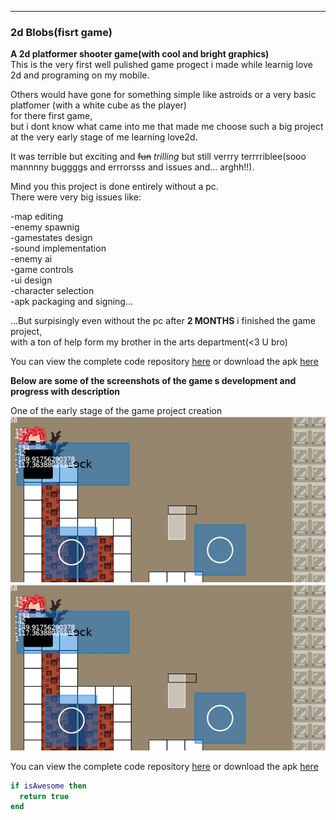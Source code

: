 ---

### 2d Blobs(fisrt game)

 
**A 2d platformer shooter game(with cool and bright graphics)**  
This is the very first well pulished game progect i made while learnig love 2d and programing on my mobile.  

Others would have gone for something simple like astroids or a very basic platfomer (with a white cube as the player)  
for there first game,  
but i dont know what came into me that made me choose such a big project at the very early stage of me learning love2d.  

It was terrible but exciting and ~~fun~~ _trilling_ but still verrry terrrriblee(sooo mannnny buggggs and errrorsss and issues and... arghh!!).  

Mind you this project is done entirely without a pc.  
There were very big issues like:  

-map editing  
-enemy spawnig  
-gamestates design  
-sound implementation  
-enemy ai  
-game controls  
-ui design  
-character selection  
-apk packaging and signing...  

...But surpisingly even without the pc after <b>2 MONTHS</b> i finished the game project,  
with a ton of help form my brother in the arts department(<3 U bro)  

You can view the complete code repository [here](https://github.com/Rocket-007/2d-Blobs) or download the apk [here](../blob/master/LICENSE)  

<b>Below are some of the screenshots of the game s development and progress with description</b>  


One of the early stage of the game project creation
![alt text](https://github.com/Rocket-007/Rocket-007.github.io/blob/master/images/2d-Blobs_img0.1.png?raw=true)![alt text](https://github.com/Rocket-007/Rocket-007.github.io/blob/master/images/2d-Blobs_img0.1.png?raw=true)





You can view the complete code repository [here](https://github.com/Rocket-007/2d-Blobs) or download the apk [here](../blob/master/LICENSE)  

```lua
if isAwesome then
  return true
end
```
